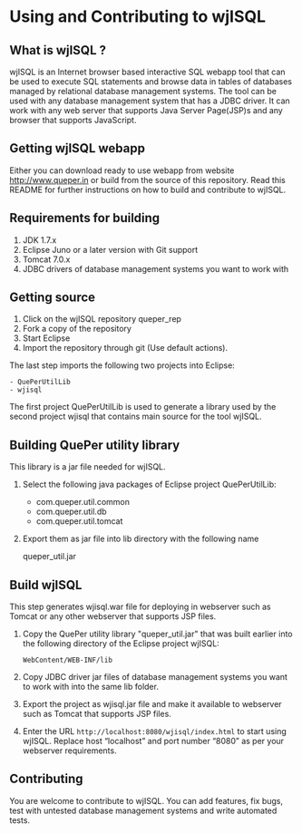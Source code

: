 # Using and Contributing to wjISQL

## What is wjISQL ?

wjISQL is an Internet browser based interactive SQL webapp tool that can be used to execute SQL statements and browse data in tables of databases managed by relational database management systems. The tool  can be used with any database management system that has a JDBC driver. It can work with any web server that supports Java Server Page(JSP)s and any browser that supports JavaScript.

## Getting wjISQL webapp

Either you can download ready to use webapp from website http://www.queper.in or build from the source of this repository. Read this README for further instructions on how to build and contribute to wjISQL.

## Requirements for building

1. JDK 1.7.x
2. Eclipse Juno or a later version with Git support
3. Tomcat 7.0.x
4. JDBC drivers of database management systems you want to work with

## Getting source

1. Click on the wjISQL repository queper_rep
2. Fork a copy of the repository
3. Start Eclipse
4. Import the repository through git (Use default actions). 

The last step imports the following two projects into Eclipse:

    - QuePerUtilLib
    - wjisql

The first project QuePerUtilLib is used to generate a library used 
by the second project wjisql that contains main source for the tool
wjISQL.

## Building QuePer utility library

This library is a jar file needed for wjISQL.

1.  Select the following java packages of Eclipse project QuePerUtilLib:

	- com.queper.util.common
	- com.queper.util.db
	- com.queper.util.tomcat

2.  Export them as jar file into lib directory with the following name

	queper_util.jar


## Build wjISQL

This step generates wjisql.war file for deploying in webserver such as 
Tomcat or any other webserver that supports JSP files.

1. Copy the QuePer utility library "queper_util.jar" that was built earlier 
   into the following directory of the Eclipse project wjISQL:

       WebContent/WEB-INF/lib 

2. Copy JDBC driver jar files of database management systems you want to work 
   with into the same lib folder.

3. Export the project as wjisql.jar file and make it available to webserver  
   such as Tomcat that supports JSP files.

4. Enter the URL `http://localhost:8080/wjisql/index.html` to start using 
   wjISQL. Replace host “localhost” and port number “8080” as per your 
   webserver requirements.

## Contributing

   You are welcome to contribute to wjISQL. You can add features, fix bugs,
   test with untested database management systems and write automated tests.
